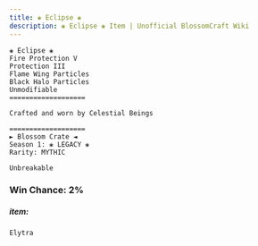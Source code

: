 ```yaml
---
title: ❀ Eclipse ❀
description: ❀ Eclipse ❀ Item | Unofficial BlossomCraft Wiki
---
```

```
❀ Eclipse ❀
Fire Protection V
Protection III
Flame Wing Particles
Black Halo Particles
Unmodifiable
===================

Crafted and worn by Celestial Beings

===================
► Blossom Crate ◄
Season 1: ❀ LEGACY ❀
Rarity: MYTHIC

Unbreakable
```
### Win Chance: 2%

##### item:
`Elytra`